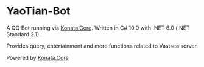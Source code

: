 # YaoTian-Bot

A QQ Bot running via [Konata.Core](https://github.com/KonataDev/Konata.Core). Written in C# 10.0 with .NET 6.0 (.NET Standard 2.1).

Provides query, entertainment and more functions related to Vastsea server.

Powered by [Konata.Core](https://github.com/KonataDev/Konata.Core)